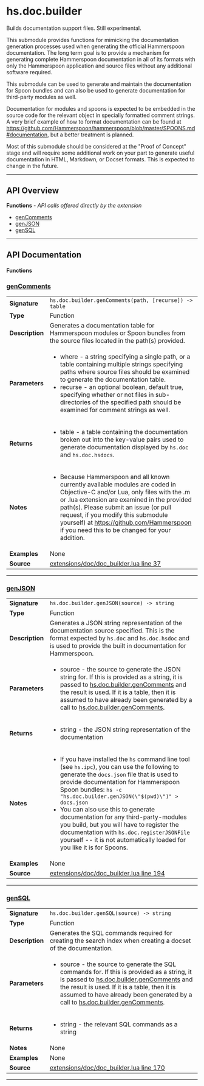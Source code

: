 # hs.doc.builder

Builds documentation support files.  Still experimental.

This submodule provides functions for mimicking the documentation generation processes used when generating the official Hammerspoon documentation.  The long term goal is to provide a mechanism for generating complete Hammerspoon documentation in all of its formats with only the Hammerspoon application and source files without any additional software required.

This submodule can be used to generate and maintain the documentation for Spoon bundles and can also be used to generate documentation for third-party modules as well.

Documentation for modules and spoons is expected to be embedded in the source code for the relevant object in specially formatted comment strings.  A very brief example of how to format documentation can be found at https://github.com/Hammerspoon/hammerspoon/blob/master/SPOONS.md#documentation, but a better treatment is planned.

Most of this submodule should be considered at the "Proof of Concept" stage and will require some additional work on your part to generate useful documentation in HTML, Markdown, or Docset formats.  This is expected to change in the future.

---

## API Overview
**Functions** - _API calls offered directly by the extension_
 * [genComments](#gencomments)
 * [genJSON](#genjson)
 * [genSQL](#gensql)


---

## API Documentation

#### Functions


### [genComments](#gencomments)

|                                             |                                                                                     |
| --------------------------------------------|-------------------------------------------------------------------------------------|
| **Signature**                               | `hs.doc.builder.genComments(path, [recurse]) -> table`                                                                    |
| **Type**                                    | Function                                                                     |
| **Description**                             | Generates a documentation table for Hammerspoon modules or Spoon bundles from the source files located in the path(s) provided.                                                                     |
| **Parameters**                              | <ul><li>where - a string specifying a single path, or a table containing multiple strings specifying paths where source files should be examined to generate the documentation table.</li><li>recurse - an optional boolean, default true, specifying whether or not files in sub-directories of the specified path should be examined for comment strings as well.</li></ul> |
| **Returns**                                 | <ul><li>table - a table containing the documentation broken out into the key-value pairs used to generate documentation displayed by `hs.doc` and `hs.doc.hsdocs`.</li></ul>          |
| **Notes**                                   | <ul><li>Because Hammerspoon and all known currently available modules are coded in Objective-C and/or Lua, only files with the .m or .lua extension are examined in the provided path(s).  Please submit an issue (or pull request, if you modify this submodule yourself) at https://github.com/Hammerspoon if you need this to be changed for your addition.</li></ul> |
| **Examples**                                | None |
| **Source**                                  | [extensions/doc/doc_builder.lua line 37](https://github.com/CommandPost/CommandPost-App/blob/master/extensions/doc/doc_builder.lua#L37) |

---


### [genJSON](#genjson)

|                                             |                                                                                     |
| --------------------------------------------|-------------------------------------------------------------------------------------|
| **Signature**                               | `hs.doc.builder.genJSON(source) -> string`                                                                    |
| **Type**                                    | Function                                                                     |
| **Description**                             | Generates a JSON string representation of the documentation source specified. This is the format expected by `hs.doc` and `hs.doc.hsdoc` and is used to provide the built in documentation for Hammerspoon.                                                                     |
| **Parameters**                              | <ul><li>source - the source to generate the JSON string for.  If this is provided as a string, it is passed to [hs.doc.builder.genComments](#genComments) and the result is used.  If it is a table, then it is assumed to have already been generated by a call to [hs.doc.builder.genComments](#genComments).</li></ul> |
| **Returns**                                 | <ul><li>string - the JSON string representation of the documentation</li></ul>          |
| **Notes**                                   | <ul><li>If you have installed the `hs` command line tool (see `hs.ipc`), you can use the following to generate the `docs.json` file that is used to provide documentation for Hammerspoon Spoon bundles: `hs -c "hs.doc.builder.genJSON(\"$(pwd)\")" > docs.json`</li><li>You can also use this to generate documentation for any third-party-modules you build, but you will have to register the documentation with `hs.doc.registerJSONFile` yourself -- it is not automatically loaded for you like it is for Spoons.</li></ul> |
| **Examples**                                | None |
| **Source**                                  | [extensions/doc/doc_builder.lua line 194](https://github.com/CommandPost/CommandPost-App/blob/master/extensions/doc/doc_builder.lua#L194) |

---


### [genSQL](#gensql)

|                                             |                                                                                     |
| --------------------------------------------|-------------------------------------------------------------------------------------|
| **Signature**                               | `hs.doc.builder.genSQL(source) -> string`                                                                    |
| **Type**                                    | Function                                                                     |
| **Description**                             | Generates the SQL commands required for creating the search index when creating a docset of the documentation.                                                                     |
| **Parameters**                              | <ul><li>source - the source to generate the SQL commands for.  If this is provided as a string, it is passed to [hs.doc.builder.genComments](#genComments) and the result is used.  If it is a table, then it is assumed to have already been generated by a call to [hs.doc.builder.genComments](#genComments).</li></ul> |
| **Returns**                                 | <ul><li>string - the relevant SQL commands as a string</li></ul>          |
| **Notes**                                   | None |
| **Examples**                                | None |
| **Source**                                  | [extensions/doc/doc_builder.lua line 170](https://github.com/CommandPost/CommandPost-App/blob/master/extensions/doc/doc_builder.lua#L170) |

---

